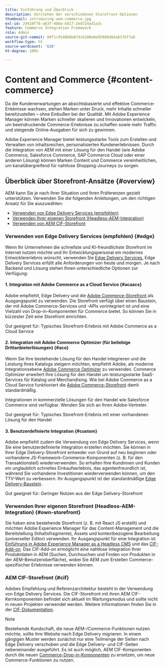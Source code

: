 ```yaml
---
title: Einführung und Überblick
description: Verstehen der verschiedenen Storefront-Optionen
thumbnail: introducing-aem-commerce.jpg
exl-id: 29410f76-a63f-4b0a-b817-2ed724ad1a3c
feature: Commerce Integration Framework
role: Admin
source-git-commit: 80f1c9548b8b87dc6280e0e95988d84a8376f7ab
workflow-type: ht
source-wordcount: '628'
ht-degree: 100%

---
```



# Content and Commerce {#content-commerce}

Da die Kundenerwartungen an absichtsbasierte und effektive Commerce-Erlebnisse wachsen, stehen Marken unter Druck, mehr Inhalte schneller bereitzustellen – ohne Einbußen bei der Qualität. Mit Adobe Experience Manager können Marken schneller skalieren und Innovationen entwickeln, um beeindruckende Commerce-Erlebnisse zu schaffen sowie mehr Traffic und steigende Online-Ausgaben für sich zu gewinnen.

Adobe Experience Manager bietet leistungsstarke Tools zum Erstellen und Verwalten von inhaltsreichen, personalisierten Kundenerlebnissen. Durch die Integration von AEM mit einer Lösung für den Handel (wie Adobe Commerce, Salesforce Commerce, SAP Commerce Cloud oder einer anderen Lösung) können Marken Content und Commerce vereinheitlichen, um kanalübergreifend für nahtlose Shopping-Journeys zu sorgen.

## Überblick über Storefront-Ansätze {#overview}

AEM kann Sie je nach Ihrer Situation und Ihren Präferenzen gezielt unterstützen. Verwenden Sie die folgenden Anleitungen, um den richtigen Ansatz für Sie auszuwählen:

* [Verwenden von Edge Delivery Services (empfohlen)](#edge)
* [Verwenden Ihrer eigenen Storefront (Headless-AEM-Integration)](#own-storefront)
* [Verwenden von AEM CIF-Storefront](#cif)

### Verwenden von Edge Delivery Services (empfohlen) {#edge}

Wenn Ihr Unternehmen die schnellste und KI-freundlichste Storefront im Internet nutzen möchte und Ihr Entwicklungspersonal ein modernes Entwicklererlebnis wünscht, verwenden Sie [Edge Delivery Services.](../edge/overview.md) Edge Delivery Services erfüllt alle Anforderungen von heute und morgen. Je nach Backend und Lösung stehen Ihnen unterschiedliche Optionen zur Verfügung:

#### &#x200B;1. Integration mit Adobe Commerce as a Cloud Service {#acaacs}

Adobe empfiehlt, Edge Delivery und die [Adobe Commerce-Storefront](https://experienceleague.adobe.com/developer/commerce/storefront/?lang=de) als Ausgangspunkt zu verwenden. Die Storefront verfügt über einen Baustein, der mit Adobe Commerce-Services und -APIs vorintegriert ist und eine Vielzahl von Drop-in-Komponenten für Commerce bietet. So können Sie in kürzester Zeit eine Storefront einrichten.

Gut geeignet für: Typisches Storefront-Erlebnis mit Adobe Commerce as a Cloud Service

#### &#x200B;2. Integration mit Adobe Commerce Optimizer (für beliebige Drittanbieterlösungen) {#aco}

Wenn Sie Ihre bestehende Lösung für den Handel integrieren und die Leistung Ihres Katalogs steigern möchten, empfiehlt Adobe, als moderne Integrationsebene [Adobe Commerce Optimizer](https://experienceleague.adobe.com/de/docs/commerce-learn/tutorials/adobe-commerce-optimizer/overview) zu verwenden. Commerce Optimizer erweitert Ihre Lösung für den Handel um leistungsstarke SaaS-Services für Katalog und Merchandising. Wie bei Adobe Commerce as a Cloud Service funktioniert die [Adobe Commerce-Storefront](https://experienceleague.adobe.com/developer/commerce/storefront/?lang=de) damit standardmäßig.

Integrationen in kommerzielle Lösungen für den Handel wie Salesforce Commerce sind verfügbar. Wenden Sie sich an Ihren Adobe-Vertreter.

Gut geeignet für: Typisches Storefront-Erlebnis mit einer vorhandenen Lösung für den Handel

#### &#x200B;3. Benutzerdefinierte Integration {#custom}

Adobe empfiehlt zudem die Verwendung von Edge Delivery Services, wenn Sie eine benutzerdefinierte Integration erstellen möchten. Sie können in Ihrer Edge Delivery-Storefront entweder von Grund auf neu beginnen oder vorhandene JS-Framework-Commerce-Komponenten (z. B. für den Transaktionsteil) wiederverwenden. So erhalten Ihre Kundinnen und Kunden ein unglaublich schnelles Einkaufserlebnis, das agentenfreundlich ist, während Sie vorhandene Investitionen wiederverwenden können, um den TTV-Wert zu verbessern. Ihr Ausgangspunkt ist der standardmäßige [Edge Delivery-Baustein](https://www.aem.live/developer/tutorial).

Gut geeignet für: Geringer Nutzen aus der Edge Delivery-Storefront

### Verwenden Ihrer eigenen Storefront (Headless-AEM-Integration) {#own-storefront}

Sie haben eine bestehende Storefront (z. B. mit React JS erstellt) und möchten Adobe Experience Manager für das Content-Management und die Bereitstellung (Inhaltsfragmente), Assets und kontextbezogene Bearbeitung (universeller Editor) verwenden. Ihr Ausgangspunkt für eine Integration ist [Einführung in Adobe Experience Manager as a Headless CMS](https://experienceleague.adobe.com/de/docs/experience-manager-cloud-service/content/headless/introduction) und das [CIF-Add-on](https://experienceleague.adobe.com/de/docs/experience-manager-cloud-service/content/content-and-commerce/storefront/authoring/enrich-product-associated-content). Das CIF-Add-on ermöglicht eine nahtlose Integration Ihrer Produktdaten in AEM (Suchen, Durchsuchen und Finden von Produkten in der AEM-Benutzeroberfläche), wobei Sie AEM zum Erstellen Commerce-spezifischer Erlebnisse verwenden können.

### AEM CIF-Storefront {#cif}

Adobes Empfehlung und Referenzarchitektur besteht in der Verwendung von Edge Delivery Services. Die CIF-Storefront mit ihren AEM CIF-Kernkomponenten befindet sich aktuell im Wartungsmodus und sollte nicht in neuen Projekten verwendet werden. Weitere Informationen finden Sie in der [CIF-Dokumentation](/help/commerce-cloud/cif-storefront/introduction.md).

>[!NOTE]
>
>Bestehende Kundschaft, die neue AEM-/Commerce-Funktionen nutzen möchte, sollte ihre Website nach Edge Delivery migrieren. In einem gängigen Muster werden zunächst nur eine Teilmenge der Seiten nach Edge Delivery verschoben und die Edge Delivery- und CIF-Seiten nebeneinander ausgeführt. Es ist auch möglich, AEM CIF-Komponenten durch die neuen [Commerce-Drop-in-Komponenten](https://experienceleague.adobe.com/developer/commerce/storefront/dropins/all/introduction/?lang=de) zu ersetzen, um neue Commerce-Funktionen zu nutzen.
